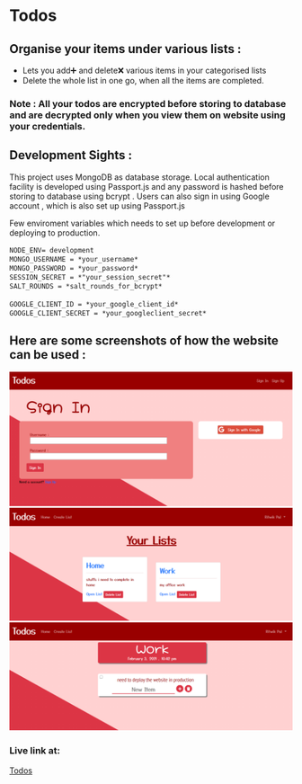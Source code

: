 # Todos

## Organise your items under various lists :

-   Lets you add➕ and delete❌ various items in your categorised lists
-   Delete the whole list in one go, when all the items are completed.

### Note : All your todos are encrypted before storing to database and are decrypted only when you view them on website using your credentials.

## Development Sights :

This project uses MongoDB as database storage. Local authentication facility is developed using Passport.js and any password is hashed before storing to database using bcrypt . Users can also sign in using Google account , which is also set up using Passport.js

Few enviroment variables which needs to set up before development or deploying to production.

```
NODE_ENV= development
MONGO_USERNAME = *your_username*
MONGO_PASSWORD = *your_password*
SESSION_SECRET = *"your_session_secret"*
SALT_ROUNDS = *salt_rounds_for_bcrypt*

GOOGLE_CLIENT_ID = *your_google_client_id*
GOOGLE_CLIENT_SECRET = *your_googleclient_secret*

```

## Here are some screenshots of how the website can be used :

![Sign In Page](READMEimgs/signin.PNG)
![Home Page](READMEimgs/home.PNG)
![List Page](READMEimgs/list.PNG)

### Live link at:

[Todos](https://todos.sairyonodevs.in/)
